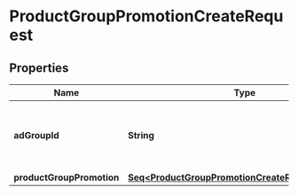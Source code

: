 

# ProductGroupPromotionCreateRequest


## Properties

Name | Type | Description | Notes
------------ | ------------- | ------------- | -------------
**adGroupId** | **String** | ID of the Ad Group the Product Group Promotion belongs to. | 
**productGroupPromotion** | [**Seq&lt;ProductGroupPromotionCreateRequestElement&gt;**](ProductGroupPromotionCreateRequestElement.md) |  | 



